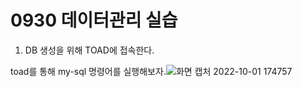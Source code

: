 # 0930 데이터관리 실습

1. DB 생성을 위해 TOAD에 접속한다.


toad를 통해 my-sql 명령어를 실행해보자.![화면 캡처 2022-10-01 174757](https://user-images.githubusercontent.com/114793024/193402307-7fb31b27-34d1-4838-9f98-4acd81dc1ed6.png)

<!--stackedit_data:
eyJoaXN0b3J5IjpbMTUxMzM1NzU1NiwtNjQ2MTgwMjQxLC0xOT
M0MzMzOTczLC0yMDAyMzgyMjE1LDE4MDI5ODcyNzVdfQ==
-->